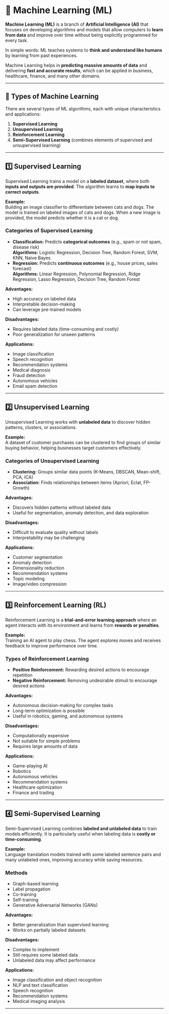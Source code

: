 # 🤖 Machine Learning (ML)

**Machine Learning (ML)** is a branch of **Artificial Intelligence (AI)** that focuses on developing algorithms and models that allow computers to **learn from data** and improve over time without being explicitly programmed for every task.  

In simple words: ML teaches systems to **think and understand like humans** by learning from past experiences.

Machine Learning helps in **predicting massive amounts of data** and delivering **fast and accurate results**, which can be applied in business, healthcare, finance, and many other domains.

---

## 🔹 Types of Machine Learning

There are several types of ML algorithms, each with unique characteristics and applications:

1. **Supervised Learning**  
2. **Unsupervised Learning**  
3. **Reinforcement Learning**  
4. **Semi-Supervised Learning** (combines elements of supervised and unsupervised learning)

---

## 1️⃣ Supervised Learning

Supervised Learning trains a model on a **labeled dataset**, where both **inputs and outputs are provided**. The algorithm learns to **map inputs to correct outputs**.  

**Example:**  
Building an image classifier to differentiate between cats and dogs. The model is trained on labeled images of cats and dogs. When a new image is provided, the model predicts whether it is a cat or dog.

### Categories of Supervised Learning
- **Classification:** Predicts **categorical outcomes** (e.g., spam or not spam, disease risk)  
  **Algorithms:** Logistic Regression, Decision Tree, Random Forest, SVM, KNN, Naive Bayes  
- **Regression:** Predicts **continuous outcomes** (e.g., house prices, sales forecast)  
  **Algorithms:** Linear Regression, Polynomial Regression, Ridge Regression, Lasso Regression, Decision Tree, Random Forest  

**Advantages:**  
- High accuracy on labeled data  
- Interpretable decision-making  
- Can leverage pre-trained models  

**Disadvantages:**  
- Requires labeled data (time-consuming and costly)  
- Poor generalization for unseen patterns  

**Applications:**  
- Image classification  
- Speech recognition  
- Recommendation systems  
- Medical diagnosis  
- Fraud detection  
- Autonomous vehicles  
- Email spam detection  

---

## 2️⃣ Unsupervised Learning

Unsupervised Learning works with **unlabeled data** to discover hidden patterns, clusters, or associations.  

**Example:**  
A dataset of customer purchases can be clustered to find groups of similar buying behavior, helping businesses target customers effectively.  

### Categories of Unsupervised Learning
- **Clustering:** Groups similar data points (K-Means, DBSCAN, Mean-shift, PCA, ICA)  
- **Association:** Finds relationships between items (Apriori, Eclat, FP-Growth)  

**Advantages:**  
- Discovers hidden patterns without labeled data  
- Useful for segmentation, anomaly detection, and data exploration  

**Disadvantages:**  
- Difficult to evaluate quality without labels  
- Interpretability may be challenging  

**Applications:**  
- Customer segmentation  
- Anomaly detection  
- Dimensionality reduction  
- Recommendation systems  
- Topic modeling  
- Image/video compression  

---

## 3️⃣ Reinforcement Learning (RL)

Reinforcement Learning is a **trial-and-error learning approach** where an agent interacts with its environment and learns from **rewards or penalties**.  

**Example:**  
Training an AI agent to play chess. The agent explores moves and receives feedback to improve performance over time.  

### Types of Reinforcement Learning
- **Positive Reinforcement:** Rewarding desired actions to encourage repetition  
- **Negative Reinforcement:** Removing undesirable stimuli to encourage desired actions  

**Advantages:**  
- Autonomous decision-making for complex tasks  
- Long-term optimization is possible  
- Useful in robotics, gaming, and autonomous systems  

**Disadvantages:**  
- Computationally expensive  
- Not suitable for simple problems  
- Requires large amounts of data  

**Applications:**  
- Game-playing AI  
- Robotics  
- Autonomous vehicles  
- Recommendation systems  
- Healthcare optimization  
- Finance and trading  

---

## 4️⃣ Semi-Supervised Learning

Semi-Supervised Learning combines **labeled and unlabeled data** to train models efficiently. It is particularly useful when labeling data is **costly or time-consuming**.  

**Example:**  
Language translation models trained with some labeled sentence pairs and many unlabeled ones, improving accuracy while saving resources.  

### Methods
- Graph-based learning  
- Label propagation  
- Co-training  
- Self-training  
- Generative Adversarial Networks (GANs)  

**Advantages:**  
- Better generalization than supervised learning  
- Works on partially labeled datasets  

**Disadvantages:**  
- Complex to implement  
- Still requires some labeled data  
- Unlabeled data may affect performance  

**Applications:**  
- Image classification and object recognition  
- NLP and text classification  
- Speech recognition  
- Recommendation systems  
- Medical imaging analysis  

---
